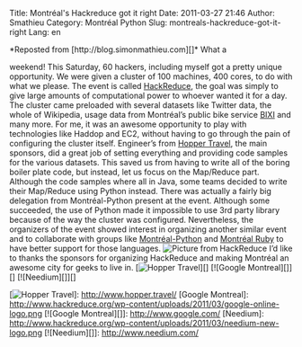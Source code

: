 Title: Montréal&#039;s Hackreduce got it right
Date: 2011-03-27 21:46
Author: Smathieu
Category: Montréal Python
Slug: montreals-hackreduce-got-it-right
Lang: en

<!--:en-->*Reposted from [http://blog.simonmathieu.com][]* What a
weekend! This Saturday, 60 hackers, including myself got a pretty unique
opportunity. We were given a cluster of 100 machines, 400 cores, to do
with what we please. The event is called [HackReduce][], the goal was
simply to give large amounts of computational power to whoever wanted it
for a day. The cluster came preloaded with several datasets like Twitter
data, the whole of Wikipedia, usage data from Montréal’s public bike
service [BIXI][] and many more. For me, it was an awesome opportunity to
play with technologies like Haddop and EC2, without having to go through
the pain of configuring the cluster itself. Engineer’s from [Hopper
Travel][], the main sponsors, did a great job of setting everything and
providing code samples for the various datasets. This saved us from
having to write all of the boring boiler plate code, but instead, let us
focus on the Map/Reduce part. Although the code samples where all in
Java, some teams decided to write their Map/Reduce using Python instead.
There was actually a fairly big delegation from Montréal-Python present
at the event. Although some succeeded, the use of Python made it
impossible to use 3rd party library because of the way the cluster was
configured. Nevertheless, the organizers of the event showed interest in
organizing another similar event and to collaborate with groups like
[Montréal-Python][] and [Montréal Ruby][] to have better support for
those languages. ![Picture from HackReduce][] I’d like to thanks the
sponsors for organizing HackReduce and making Montréal an awesome city
for geeks to live in. <span>[![Hopper Travel][1]][] [![Google
Montreal][]][] [![Needium][]][]</span>

  [http://blog.simonmathieu.com]: http://blog.simonmathieu.com/
  [HackReduce]: http://www.hackreduce.org/ "HackReduce"
  [BIXI]: http://montreal.bixi.com/ "BIXI"
  [Hopper Travel]: http://www.hopper.travel/ "Hopper Travel"
  [Montréal-Python]: http://montrealpython.org/ "Montréal-Python"
  [Montréal Ruby]: http://www.montrealonrails.com/ "Montréal Ruby"
  [Picture from HackReduce]: http://www.hackreduce.org/wp-content/uploads/2011/03/IMG_1027.png
  [1]: http://www.hackreduce.org/wp-content/uploads/2011/03/hopper-logo2.png
  [![Hopper Travel][1]]: http://www.hopper.travel/
  [Google Montreal]: http://www.hackreduce.org/wp-content/uploads/2011/03/google-online-logo.png
  [![Google Montreal][]]: http://www.google.com/
  [Needium]: http://www.hackreduce.org/wp-content/uploads/2011/03/needium-new-logo.png
  [![Needium][]]: http://www.needium.com/

